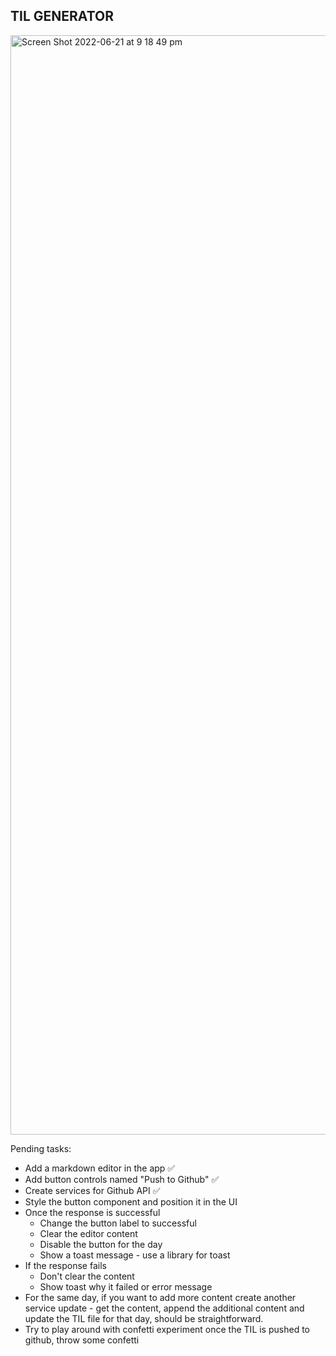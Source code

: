 ## TIL GENERATOR

<img width="1759" alt="Screen Shot 2022-06-21 at 9 18 49 pm" src="https://user-images.githubusercontent.com/13482258/174787290-47e05ec2-5081-4e11-bccc-86d29e619296.png">

Pending tasks:

- Add a markdown editor in the app ✅
- Add button controls named "Push to Github" ✅
- Create services for Github API ✅
- Style the button component and position it in the UI
- Once the response is successful
  - Change the button label to successful
  - Clear the editor content
  - Disable the button for the day
  - Show a toast message - use a library for toast
- If the response fails
  - Don't clear the content
  - Show toast why it failed or error message
- For the same day, if you want to add more content create another service update - get the content, append the additional content and update the TIL file for that day, should be straightforward.
- Try to play around with confetti experiment once the TIL is pushed to github, throw some confetti
